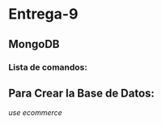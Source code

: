 # Entrega-9


## MongoDB

### Lista de comandos: 

## Para Crear la Base de Datos:

*use ecommerce*
